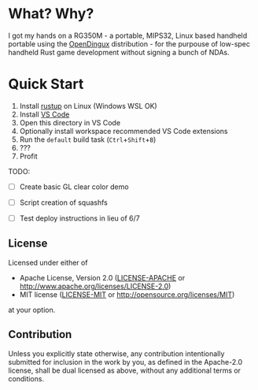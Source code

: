 # What? Why?

I got my hands on a RG350M - a portable, MIPS32, Linux based handheld portable using the
[OpenDingux](https://wiki.dingoonity.org/index.php?title=OpenDingux:About) distribution - for
the purpouse of low-spec handheld Rust game development without signing a bunch of NDAs.

# Quick Start

1. Install [rustup](https://rustup.rs/) on Linux (Windows WSL OK)
2. Install [VS Code](https://code.visualstudio.com/)
3. Open this directory in VS Code
4. Optionally install workspace recommended VS Code extensions
5. Run the `default` build task (`Ctrl`+`Shift`+`B`)
6. ???
7. Profit

TODO:

- [ ] Create basic GL clear color demo
- [ ] Script creation of squashfs
- [ ] Test deploy instructions in lieu of 6/7


## License

Licensed under either of

* Apache License, Version 2.0 ([LICENSE-APACHE](LICENSE-APACHE) or http://www.apache.org/licenses/LICENSE-2.0)
* MIT license ([LICENSE-MIT](LICENSE-MIT) or http://opensource.org/licenses/MIT)

at your option.

## Contribution

Unless you explicitly state otherwise, any contribution intentionally submitted
for inclusion in the work by you, as defined in the Apache-2.0 license, shall be
dual licensed as above, without any additional terms or conditions.
